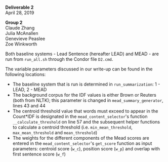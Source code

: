 **Deliverable 2**<br>
April 28, 2019

**Group 2**<br>
Claude Zhang<br>
Julia McAnallen<br>
Genevieve Peaslee<br>
Zoe Winkworth<br>


Both baseline systems - Lead Sentence (hereafter LEAD) and MEAD - are run from `run_all.sh` through the Condor file `D2.cmd`.


The variable parameters discussed in our write-up can be found in the following locations:
- The baseline system that is run is determined in `run_summarization`: 1 - LEAD, 2 - MEAD
- The background corpus for the IDF values is either Brown or Reuters (both from NLTK); this parameter is changed in `mead_summary_generator`, lines 43 and 44
- The centroid threshold value that words must exceed to appear in the Count*IDF is designated in the `mead_content_selector`'s function `__calculate_threshold` on line 57 and the subsequent helper functions to calculate a centroid threshold (i.e. `min_mean_threshold`, `max_mean_threshold` and `mean_threshold`)
- The weights for the different components of the Mead scores are entered in the `mead_content_selector`'s `get_score` function as input parameters: centroid score (`w_c`), position score (`w_p`) and overlap with first sentence score (`w_f`)

